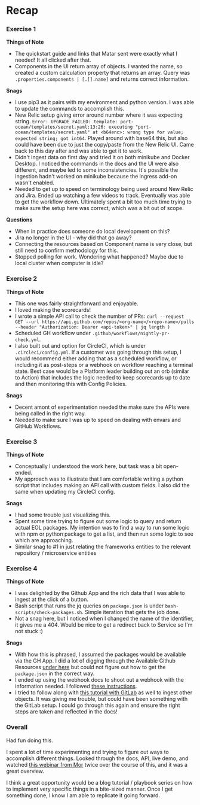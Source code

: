 # Recap

### Exercise 1

**Things of Note**
* The quickstart guide and links that Matar sent were exactly what I needed! It all clicked after that.
* Components in the UI return array of objects. I wanted the name, so created a custom calculation property that returns an array. Query was `.properties.components | [.[].name]` and returns correct information.

**Snags**

* I use pip3 as it pairs with my environment and python version. I was able to update the commands to accomplish this. 
* New Relic setup giving error around number where it was expecting string. `Error: UPGRADE FAILED: template: port-ocean/templates/secret.yaml:13:26: executing "port-ocean/templates/secret.yaml" at <b64enc>: wrong type for value; expected string; got int64`. Played around with base64 this, but also could have been due to just the copy/paste from the New Relic UI. Came back to this day after and was able to get it to work.
* Didn't ingest data on first day and tried it on both minikube and Docker Desktop. I noticed the commands in the docs and the UI were also different, and maybe led to some inconsistencies. It's possible the ingestion hadn't worked on minikube because the ingress add-on wasn't enabled.
* Needed to get up to speed on terminology being used around New Relic and Jira. Ended up watching a few videos to track. Eventually was able to get the workflow down. Ultimately spent a bit too much time trying to make sure the setup here was correct, which was a bit out of scope.

**Questions**

* When in practice does someone do local development on this? 
* Jira no longer in the UI - why did that go away?
* Connecting the resources based on Component name is very close, but still need to confirm methodology for this.
* Stopped polling for work. Wondering what happened? Maybe due to local cluster when computer is idle? 


### Exercise 2

**Things of Note**

* This one was fairly straightforward and enjoyable.
* I loved making the scorecards!
* I wrote a simple API call to check the number of PRs: `curl --request GET --url https://api.github.com/repos/<org-name>/<repo-name>/pulls --header "Authorization: Bearer <api-token>" | jq length )`
* Scheduled GH workflow under `.github/workflows/nightly-pr-check.yml`.
* I also built out and option for CircleCI, which is under `.circleci/config.yml`. If a customer was going through this setup, I would recommend either adding that as a scheduled workflow, or including it as post-steps or a webhook on workflow reaching a terminal state. Best case would be a Platform leader building out an orb (similar to Action) that includes the logic needed to keep scorecards up to date and then monitoring this with Config Policies.

**Snags**

* Decent amont of experimentation needed the make sure the APIs were being called in the right way.
* Needed to make sure I was up to speed on dealing with envars and GitHub Workflows.

### Exercise 3

**Things of Note**

* Conceptually I understood the work here, but task was a bit open-ended. 
* My approach was to illustrate that I am comfortable writing a python script that includes making an API call with custom fields. I also did the same when updating my CircleCI config.

**Snags**

* I had some trouble just visualizing this. 
* Spent some time trying to figure out some logic to query and return actual EOL packages. My intention was to find a way to run some logic with npm or python package to get a list, and then run some logic to see which are approaching. 
* Similar snag to #1 in just relating the frameworks entities to the relevant repository / microservice entities

### Exercise 4

**Things of Note**

* I was delighted by the Github App and the rich data that I was able to ingest at the click of a button.
* Bash script that runs the jq queries on `package.json` is under `bash-scripts/check-packages.sh`. Simple iteration that gets the job done.
* Not a snag here, but I noticed when I changed the name of the identifier, it gives me a 404. Would be nice to get a redirect back to Service so I'm not stuck :) 

**Snags**

* With how this is phrased, I assumed the packages would be available via the GH App. I did a lot of digging through the Available Github Resources [under here](https://docs.getport.io/build-your-software-catalog/sync-data-to-catalog/git/github/#port-app-configyml-structure) but could not figure out how to get the `package.json` in the correct way.
* I ended up using the webhook docs to shoot out a webhook with the information needed. I followed [these instructions](https://docs.getport.io/build-your-software-catalog/sync-data-to-catalog/webhook/examples/packages/javascript). 
* I tried to follow along with [this tutorial with GitLab](https://github.com/port-labs/package-json-webhook-example/tree/main) as well to ingest other objects. It was giving me trouble, but could have been something with the GitLab setup. I could go through this again and ensure the right steps are taken and reflected in the docs!

### Overall

Had fun doing this. 

I spent a lot of time experimenting and trying to figure out ways to accomplish different things. Looked through the docs, API, live demo, and watched [this webinar from Mor](https://www.youtube.com/watch?v=_i4vMfznw7Y&list=PLTwEf67PTkOuKj3_LEXkApfFMJPw6QEFn&index=6&t=2275s) twice over the course of this, and it was a great overview.

I think a great opportunity would be a blog tutorial / playbook series on how to implement very specific things in a bite-sized manner. Once I get something done, I know I am able to replicate it going forward. 
